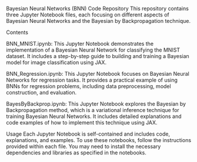 Bayesian Neural Networks (BNN) Code Repository
This repository contains three Jupyter Notebook files, each focusing on different aspects of Bayesian Neural Networks and the Bayesian by Backpropagation technique.

Contents

BNN_MNIST.ipynb: This Jupyter Notebook demonstrates the implementation of a Bayesian Neural Network for classifying the MNIST dataset. It includes a step-by-step guide to building and training a Bayesian model for image classification using JAX.

BNN_Regression.ipynb: This Jupyter Notebook focuses on Bayesian Neural Networks for regression tasks. It provides a practical example of using BNNs for regression problems, including data preprocessing, model construction, and evaluation.

BayesByBackprop.ipynb: This Jupyter Notebook explores the Bayesian by Backpropagation method, which is a variational inference technique for training Bayesian Neural Networks. It includes detailed explanations and code examples of how to implement this technique using JAX.

Usage
Each Jupyter Notebook is self-contained and includes code, explanations, and examples. To use these notebooks, follow the instructions provided within each file. You may need to install the necessary dependencies and libraries as specified in the notebooks.
